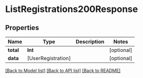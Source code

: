# ListRegistrations200Response

## Properties
Name | Type | Description | Notes
------------ | ------------- | ------------- | -------------
**total** | **Int** |  | [optional] 
**data** | [UserRegistration] |  | [optional] 

[[Back to Model list]](../README.md#documentation-for-models) [[Back to API list]](../README.md#documentation-for-api-endpoints) [[Back to README]](../README.md)


